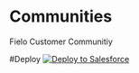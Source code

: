 # Communities
Fielo Customer Communitiy

#Deploy
<a href="https://githubsfdeploy.herokuapp.com?owner=Fielo-Communities&repo=customercommunity&ref=master">
  <img alt="Deploy to Salesforce"
       src="https://raw.githubusercontent.com/afawcett/githubsfdeploy/master/deploy.png">
</a>
